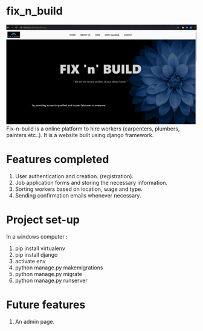 # fix_n_build
![Screenshot](frontpage.png)
Fix-n-build is a online platform to hire workers (carpenters, plumbers, painters etc..). It is a website built using django framework. 

# Features completed
1. User authentication and creation. (registration).
2. Job application forms and storing the necessary information.
3. Sorting workers based on location, wage and type.
4. Sending confirmation emails whenever necessary.

# Project set-up
In a windows computer :
1. pip install virtualenv
2. pip install django
3. activate env
4. python manage.py makemigrations
5. python manage.py migrate
6. python manage.py runserver

# Future features
1. An admin page.

